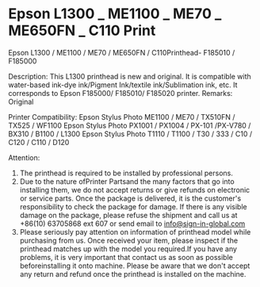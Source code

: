 # Epson L1300 _ ME1100 _ ME70 _ ME650FN _ C110 Print

Epson L1300 / ME1100 / ME70 / ME650FN / C110Printhead- F185010 / F185000

Description:
This L1300 printhead is new and original. It is compatible with water-based ink-dye ink/Pigment Ink/textile ink/Sublimation ink, etc. It corresponds to Epson F185000/ F185010/ F185020 printer.
Remarks: Original

Printer Compatibility:
Epson Stylus Photo ME1100 / ME70 / TX510FN / TX525 / WF1100
Epson Stylus Photo PX1001 / PX1004 / PX-101 /PX-V780 / BX310 / B1100 / L1300
Epson Stylus Photo T1110 / T1100 / T30 / 333 / C10 / C120 / C110 / D120

Attention:
1. The printhead is required to be installed by professional persons.
2. Due to the nature ofPrinter Partsand the many factors that go into installing them, we do not accept returns or give refunds on electronic or service parts. Once the package is delivered, it is the customer's responsibility to check the package for damage. If there is any visible damage on the package, please refuse the shipment and call us at +86(10) 63705868 ext 607 or send email to info@sign-in-global.com
3. Please seriously pay attention on information of printhead model while purchasing from us. Once received your item, please inspect if the printhead matches up with the model you required.If you have any problems, it is very important that contact us as soon as possible beforeinstalling it onto machine. Please be aware that we don't accept any return and refund once the printhead is installed on the machine.
